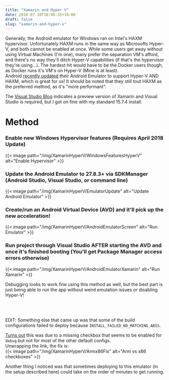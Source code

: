 ```yaml
---
title: "Xamarin and Hyper V"
date: 2018-07-10T16:08:35+10:00
draft: false
slug: "xamarin-and-hyper-v"
---
```


Generally, the Android emulator for Windows ran on Intel's HAXM hypervisor. Unfortunately HAXM runs in the same way as Microsofts Hyper-V, and both cannot be enabled at once. While some users get away without using Virtual Machines (I'm one), many prefer the separation VM's afford, and there's no way they'll ditch Hyper-V capabilities (if that's the hypervisor they're using...). The hardest hit would have to be the Docker users though, as Docker runs it's VM's on Hyper-V (Mine is at least).  
Android [recently updated](https://android-developers.googleblog.com/2018/07/android-emulator-amd-processor-hyper-v.html) their Android Emulator to support Hyper-V AND HAXM, which is great for us! It should be noted that they still tout HAXM as the preferred method, as it's "more performant".  

<!--more-->  

The [Visual Studio Blog](https://blogs.msdn.microsoft.com/visualstudio/2018/05/08/hyper-v-android-emulator-support/) indicates a preview version of Xamarin and Visual Studio is required, but I got on fine with my standard 15.7.4 install.  
# Method
### Enable new Windows Hypervisor features (Requires April 2018 Update)

{{< image path="/img/XamarinHyperV/WindowsFeaturesHyperV" alt="Enable Hypervisor" >}}
### Update the Android Emulator to 27.8.3+ via SDKManager (Android Studio, Visual Studio, or command line) 
{{< image path="/img/XamarinHyperV/EmulatorUpdate" alt="Update Android Emulator" >}}
### Create/run an Android Virtual Device (AVD) and it'll pick up the new acceleration!
{{< image path="/img/XamarinHyperV/AndroidEmulatorScreen" alt="Run Emulator" >}}
### Run project through Visual Studio AFTER starting the AVD and once it's finished booting (You'll get Package Manager access errors otherwise)
{{< image path="/img/XamarinHyperV/AndroidEmulatorXamarin" alt="Run Xamarin" >}}

Debugging looks to work fine using this method as well, but the best part is just being able to run the app without weird emulation issues or disabling Hyper-V!  

<br></br>  

EDIT: Something else that came up was that some of the build configurations failed to deploy because `INSTALL_FAILED_NO_MATCHING_ABIS`.  

[Turns out](https://stackoverflow.com/questions/24572052/install-failed-no-matching-abis-when-install-apk) this was due to a missing checkbox that seems to be enabled for `debug` but not for most of the other default configs.  
Unwrapping the link, the fix is:  
{{< image path="/img/XamarinHyperV/Armx86Fix" alt="Arm vs x86 checkboxes" >}}

Another thing I noticed was that sometimes deploying to this emulator (in the setup described here) could take on the order of minutes to get running.